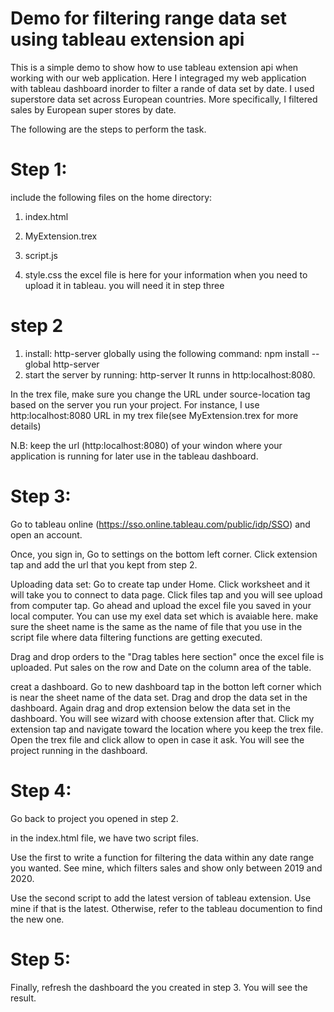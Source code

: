 # Demo for filtering range data set using tableau extension api 

This is a simple demo to show how to use tableau extension api when working with our web application. Here I integraged my web application with tableau dashboard inorder to filter a rande of data set by date. I used superstore data set across European countries. More specifically, I filtered sales by European super stores by date. 

The following are the steps to perform the task.

# Step 1: 
include the following files on the home directory:
1. index.html
2. MyExtension.trex

3. script.js
4. style.css
the excel file is here for your information when you need to upload it in tableau.
you will need it in step three

# step 2
1. install:
http-server globally using the following command: npm install --global http-server
2. start the server by running: http-server
It runns in http:localhost:8080. 

In the trex file, make sure you change the URL under source-location tag based on the server you run your project. For instance, I use http:localhost:8080 URL in my trex file(see MyExtension.trex for more details)

N.B: keep the url (http:localhost:8080) of your windon where your application is running for later use in the tableau dashboard. 


# Step 3:
Go to tableau online (https://sso.online.tableau.com/public/idp/SSO) and open an account.

Once, you sign in, Go to settings on the bottom left corner. Click extension tap and add the url that you kept from step 2.

Uploading data set: Go to create tap under Home. Click worksheet and it will take you to connect to data page. Click files tap and you will see upload from computer tap. Go ahead and upload the excel file you saved in your local computer. You can use my exel data set which is avaiable here.
make sure the sheet name is the same as the name of file that you use in the script file where data filtering functions are getting executed. 

Drag and drop orders to the "Drag tables here section" once the excel file is uploaded. Put sales on the row and Date on the column area of the table.

creat a dashboard. Go to new dashboard tap in the botton left corner which is near the sheet name of the data set. Drag and drop the data set in the dashboard. Again drag and drop extension below the data set in the dashboard. You will see wizard with choose extension after that. Click my extension tap and navigate toward the location where you keep the trex file. Open the trex file and click allow to open in case it ask. You will see the project running in the dashboard.


# Step 4:
Go back to project you opened in step 2.

in the index.html file, we have two script files.

Use the first to write a function for filtering the data within any date range you wanted. See mine, which filters sales and show only between 2019 and 2020.

Use the second script to add the latest version of tableau extension. Use mine if that is the latest. Otherwise, refer to the tableau documention to find the new one.

# Step 5:

Finally, refresh the dashboard the you created in step 3. You will see the result.